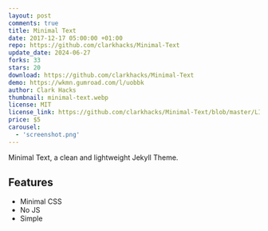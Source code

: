```yaml
---
layout: post
comments: true
title: Minimal Text
date: 2017-12-17 05:00:00 +01:00
repo: https://github.com/clarkhacks/Minimal-Text
update_date: 2024-06-27
forks: 33
stars: 20
download: https://github.com/clarkhacks/Minimal-Text
demo: https://wkmn.gumroad.com/l/uobbk
author: Clark Hacks
thumbnail: minimal-text.webp
license: MIT
license_link: https://github.com/clarkhacks/Minimal-Text/blob/master/LICENSE
price: $5
carousel:
  - 'screenshot.png'
---
```


Minimal Text, a clean and lightweight Jekyll Theme.

## Features

* Minimal CSS
* No JS
* Simple
